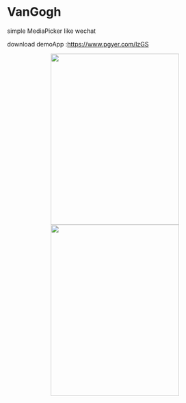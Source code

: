 # VanGogh
 simple MediaPicker like wechat
 
 download demoApp :https://www.pgyer.com/lzGS
 


<div align=center><img width="300" height="400" src="https://user-images.githubusercontent.com/26602893/139173765-0bc711d2-7820-40a1-af54-9a59704561d6.jpg"/></div>
<div align=center><img width="300" height="400" src="https://user-images.githubusercontent.com/26602893/139173777-61c612d7-b80b-4b2d-830d-9d0d7f291192.jpg"/></div>

